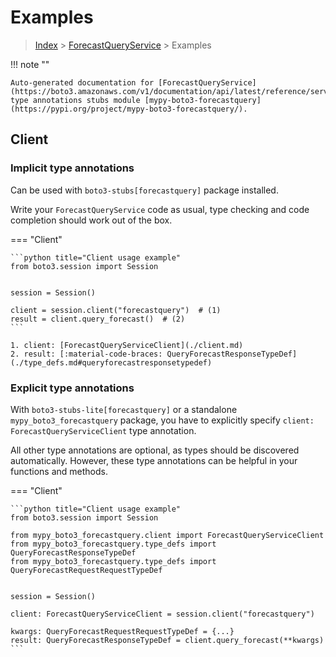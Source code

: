# Examples

> [Index](../README.md) > [ForecastQueryService](./README.md) > Examples

!!! note ""

    Auto-generated documentation for [ForecastQueryService](https://boto3.amazonaws.com/v1/documentation/api/latest/reference/services/forecastquery.html#ForecastQueryService)
    type annotations stubs module [mypy-boto3-forecastquery](https://pypi.org/project/mypy-boto3-forecastquery/).

## Client

### Implicit type annotations

Can be used with `boto3-stubs[forecastquery]` package installed.

Write your `ForecastQueryService` code as usual,
type checking and code completion should work out of the box.


=== "Client"

    ```python title="Client usage example"
    from boto3.session import Session


    session = Session()

    client = session.client("forecastquery")  # (1)
    result = client.query_forecast()  # (2)
    ```

    1. client: [ForecastQueryServiceClient](./client.md)
    2. result: [:material-code-braces: QueryForecastResponseTypeDef](./type_defs.md#queryforecastresponsetypedef) 






### Explicit type annotations

With `boto3-stubs-lite[forecastquery]`
or a standalone `mypy_boto3_forecastquery` package, you have to explicitly specify `client: ForecastQueryServiceClient` type annotation.

All other type annotations are optional, as types should be discovered automatically.
However, these type annotations can be helpful in your functions and methods.


=== "Client"

    ```python title="Client usage example"
    from boto3.session import Session

    from mypy_boto3_forecastquery.client import ForecastQueryServiceClient
    from mypy_boto3_forecastquery.type_defs import QueryForecastResponseTypeDef
    from mypy_boto3_forecastquery.type_defs import QueryForecastRequestRequestTypeDef


    session = Session()

    client: ForecastQueryServiceClient = session.client("forecastquery")

    kwargs: QueryForecastRequestRequestTypeDef = {...}
    result: QueryForecastResponseTypeDef = client.query_forecast(**kwargs)
    ```






